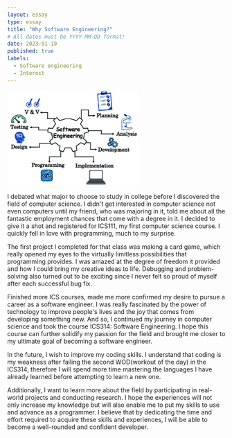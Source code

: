 ```yaml
---
layout: essay
type: essay
title: "Why Software Engineering?"
# All dates must be YYYY-MM-DD format!
date: 2023-01-19
published: true
labels:
  - Software engineering
  - Interest
---
```


<img width="300px" class="img-fluid" src="../img/software-engineering-essay.png"> 
 
I debated what major to choose to study in college before I discovered the field of computer science. I didn't get interested in computer science not even computers until my friend, who was majoring in it, told me about all the fantastic employment chances that come with a degree in it. I decided to give it a shot and registered for ICS111, my first computer science course. I quickly fell in love with programming, much to my surprise.

The first project I completed for that class was making a card game, which really opened my eyes to the virtually limitless possibilities that programming provides. I was amazed at the degree of freedom it provided and how I could bring my creative ideas to life. Debugging and problem-solving also turned out to be exciting since I never felt so proud of myself after each successful bug fix.

Finished more ICS courses, made me more confirmed my desire to pursue a career as a software engineer. I was really fascinated by the power of technology to improve people's lives and the joy that comes from developing something new. And so, I continued my journey in computer science and took the course ICS314: Software Engineering. I hope this course can further solidify my passion for the field and brought me closer to my ultimate goal of becoming a software engineer.

In the future, I wish to improve my coding skills. I understand that coding is my weakness after failing the second WOD(workout of the day) in the ICS314, therefore I will spend more time mastering the languages I have already learned before attempting to learn a new one.

Additionally, I want to learn more about the field by participating in real-world projects and conducting research. I hope the experiences will not only increase my knowledge but will also enable me to put my skills to use and advance as a programmer. I believe that by dedicating the time and effort required to acquire these skills and experiences, I will be able to become a well-rounded and confident developer.





